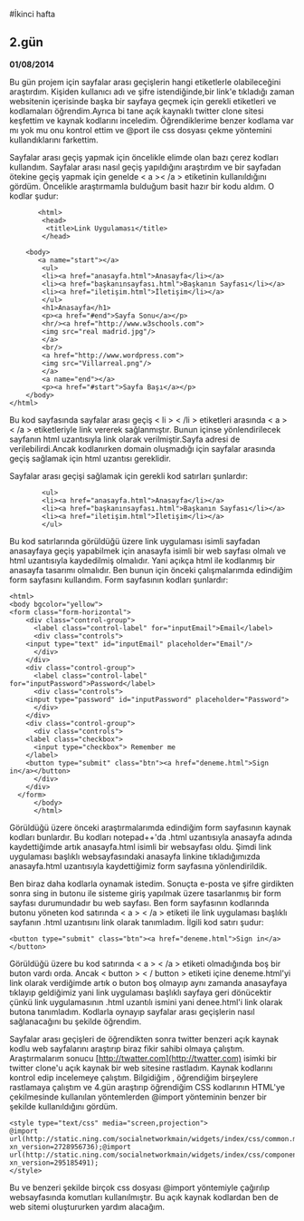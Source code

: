#İkinci hafta

## 2.gün
**01/08/2014**

Bu gün projem için sayfalar arası geçişlerin hangi etiketlerle olabileceğini araştırdım. Kişiden kullanıcı adı ve şifre istendiğinde,bir link'e tıkladığı zaman websitenin içerisinde başka bir sayfaya geçmek için gerekli etiketleri ve kodlamaları öğrendim.Ayrıca bi tane açık kaynaklı twitter clone sitesi keşfettim ve kaynak kodlarını inceledim. Öğrendiklerime benzer kodlama var mı yok mu onu kontrol ettim ve @port ile css dosyası çekme yöntemini kullandıklarını farkettim.


Sayfalar arası geçiş yapmak için öncelikle elimde olan bazı çerez kodları kullandım. Sayfalar arası nasıl geçiş yapıldığını araştırdım ve bir sayfadan ötekine geçiş yapmak için genelde < a >< /a > etiketinin kullanıldığını gördüm. Öncelikle araştırmamla bulduğum basit hazır bir kodu aldım. O kodlar şudur:


           <html>
    		<head>
    		 <title>Link Uygulaması</title>
    		</head>

    	<body>
           <a name="start"></a>
    		<ul>
    		<li><a href="anasayfa.html">Anasayfa</li></a>
    		<li><a href="başkanınsayfası.html">Başkanın Sayfası</li></a>
    		<li><a href="iletişim.html">İletişim</li></a>
    		</ul>
    		<h1>Anasayfa</h1>
            <p><a href="#end">Sayfa Sonu</a></p>
    		<hr/><a href="http://www.w3schools.com">
    		<img src="real madrid.jpg"/>
            </a>
    		<br/>
            <a href="http://www.wordpress.com">
    		<img src="Villarreal.png"/>
            </a>
            <a name="end"></a>
            <p><a href="#start">Sayfa Başı</a></p>
    	</body>
    </html>

Bu kod sayfasında sayfalar arası geçiş < li > < /li > etiketleri arasında < a > < /a > etiketleriyle link vererek sağlanmıştır. Bunun içinse yönlendirilecek sayfanın html uzantısıyla link olarak verilmiştir.Sayfa adresi de verilebilirdi.Ancak kodlanırken domain oluşmadığı için sayfalar arasında geçiş sağlamak için html uzantısı gereklidir.

Sayfalar arası geçişi sağlamak için gerekli kod satırları şunlardır:

            <ul>
    		<li><a href="anasayfa.html">Anasayfa</li></a>
    		<li><a href="başkanınsayfası.html">Başkanın Sayfası</li></a>
    		<li><a href="iletişim.html">İletişim</li></a>
    		</ul>


Bu kod satırlarında görüldüğü üzere link uygulaması isimli sayfadan anasayfaya geçiş yapabilmek için anasayfa isimli bir web sayfası olmalı ve html uzantısıyla kaydedilmiş olmalıdır. Yani açıkça html ile kodlanmış bir anasayfa tasarımı olmalıdır. Ben bunun için önceki çalışmalarımda edindiğim form sayfasını kullandım. Form sayfasının kodları şunlardır:


    <html>
    <body bgcolor="yellow">
    <form class="form-horizontal">
    	<div class="control-group">
    	  <label class="control-label" for="inputEmail">Email</label>
    	  <div class="controls">
    	<input type="text" id="inputEmail" placeholder="Email"/>
    	  </div>
    	</div>
    	<div class="control-group">
    	  <label class="control-label" for="inputPassword">Password</label>
    	  <div class="controls">
    	<input type="password" id="inputPassword" placeholder="Password">
    	  </div>
    	</div>
    	<div class="control-group">
    	  <div class="controls">
    	<label class="checkbox">
    	  <input type="checkbox"> Remember me
    	</label>
    	<button type="submit" class="btn"><a href="deneme.html">Sign in</a></button>
    	  </div>
    	</div>
      </form>
    	  </body>
    	  </html>

Görüldüğü üzere önceki araştırmalarımda edindiğim form sayfasının kaynak kodları bunlardır. Bu kodları notepad++'da .html uzantısıyla anasayfa adında kaydettiğimde artık anasayfa.html isimli bir websayfası oldu. Şimdi link uygulaması başlıklı websayfasındaki anasayfa linkine tıkladığımızda anasayfa.html uzantısıyla kaydettiğimiz form sayfasına yönlendirildik.

Ben biraz daha kodlarla oynamak istedim. Sonuçta e-posta ve şifre girdikten sonra sing in butonu ile sisteme giriş yapılmak üzere tasarlanmış bir form sayfası durumundadır bu web sayfası. Ben form sayfasının kodlarında butonu yöneten kod satırında < a > < /a > etiketi ile link uygulaması başlıklı sayfanın .html uzantısını link olarak tanımladım. İlgili kod satırı şudur:


    <button type="submit" class="btn"><a href="deneme.html">Sign in</a></button>

Görüldüğü üzere bu kod satırında < a > < /a > etiketi olmadığında boş bir buton vardı orda. Ancak < button > < / button > etiketi içine deneme.html'yi link olarak verdiğimde artık o buton boş olmayıp aynı zamanda anasayfaya tıklayıp geldiğimiz yani link uygulaması başlıklı sayfaya geri dönücektir çünkü link uygulamasının .html uzantılı ismini yani denee.html'i link olarak butona tanımladım. Kodlarla oynayıp sayfalar arası geçişlerin nasıl sağlanacağını bu şekilde öğrendim.

Sayfalar arası geçişleri de öğrendikten sonra twitter benzeri açık kaynak kodlu web sayfalarını araştırıp biraz fikir sahibi olmaya çalıştım. Araştırmalarım sonucu [http://twatter.com](http://twatter.com) isimki bir twitter clone'u açık kaynak bir web sitesine rastladım. Kaynak kodlarını kontrol edip incelemeye çalıştım. Bilgidiğim , öğrendiğim birşeylere rastlamaya çalıştım ve 4.gün araştırıp öğrendiğim CSS kodlarının HTML'ye çekilmesinde kullanılan yöntemlerden @import yönteminin benzer bir şekilde kullanıldığını gördüm.


    <style type=​"text/​css" media=​"screen,projection">
    @import url(http://static.ning.com/socialnetworkmain/widgets/index/css/common.min.css?xn_version=2728956736);@import url(http://static.ning.com/socialnetworkmain/widgets/index/css/component.min.css?xn_version=295185491);
    </style>

Bu ve benzeri şekilde birçok css dosyası @import yöntemiyle çağırılıp websayfasında komutları kullanılmıştır. Bu açık kaynak kodlardan ben de web sitemi oluştururken yardım alacağım.
